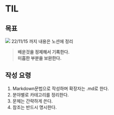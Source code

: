 # TIL 
## 목표  
  <a href="https://notion.so/TIL-Today-I-Learned-8bc9850e152242b38f93fba5bb27b29c"><img src="https://img.shields.io/badge/nortion-ffffff?style=flat-square&logo=notion&logoColor=black"/></a>
  22/11/15 까지 내용은 노션에 정리
>**배운것을 정제해서 기록한다.**  
>**미흡한 부분을 보완한다.**  

## 작성 요령  
1. Markdown문법으로 작성하며 확장자는 .md로 한다.  
1. 분야별로 카테고리를 정리한다.  
1. 문체는 간략하게 쓴다.  
1. 참조는 반드시 명시한다.  
